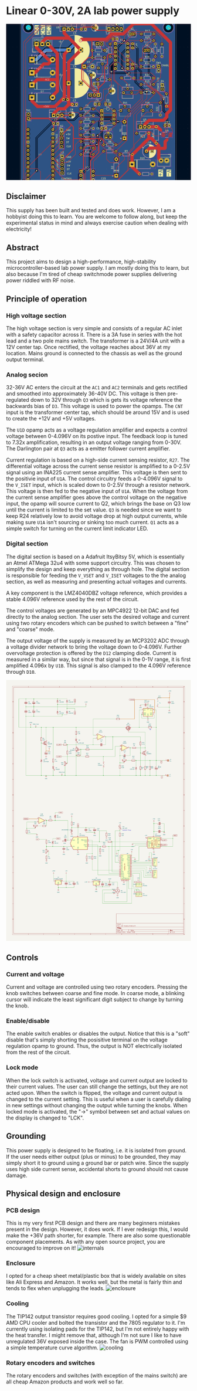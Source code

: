 # Linear 0-30V, 2A lab power supply

![3d rendering](assets/3dmodel.png)

## Disclaimer

This supply has been built and tested and does work. However, I am a hobbyist doing this to learn. You are
welcome to follow along, but keep the experimental status in mind and always exercise caution when dealing
with electricity!

## Abstract

This project aims to design a high-performance, high-stability microcontroller-based lab power supply. I am
mostly doing this to learn, but also because I'm tired of cheap switchmode power supplies delivering power
riddled with RF noise.

## Principle of operation

### High voltage section

The high voltage section is very simple and consists of a regular AC inlet with a safety capacitor across it.
There is a 3A fuse in series with the hot lead and a two pole mains switch. The transformer is a 24V/4A unit
with a 12V center tap. Once rectified, the voltage reaches about 36V at my location. Mains ground is connected
to the chassis as well as the ground output terminal.

### Analog secion

32-36V AC enters the circuit at the `AC1` and `AC2` terminals and gets rectified and smoothed into approximately
36-40V DC. This voltage is then pre-regulated down to 32V through `Q3` which is gets its voltage reference the
backwards bias of `D3`. This voltage is used to power the opamps. The `CNT` input is the transformer center tap,
which should be around 15V and is used to create the +12V and +5V voltages.

The `U1D` opamp acts as a voltage regulation amplifier and expects a control voltage between 0-4.096V on its postive input. The feedback loop is tuned
to 7.32x amplification, resulting in an output voltage ranging from 0-30V. The Darlington pair at `Q3` acts
as a emitter follower current amplifier.

Current regulation is based on a high-side current sensing resistor, `R27`. The differential voltage across the
current sense resistor is amplified to a 0-2.5V signal using an INA225 current sense amplifier. This voltage is
then sent to the positivie input of `U1A`. The control circuitry feeds a 0-4.096V signal
to the `V_ISET` input, which is scaled down to 0-2.5V through a resistor network. This voltage is then fed to the
negative input of `U1A`. When the voltage from the current sense amplifier goes above the control voltage on the negative input,
the opamp will source current to Q2, which brings the base on Q3 low until the current is limited to the
set value. `Q3` is needed since we want to keep R24 relatively low to avoid voltage drop at high output currents,
while making sure `U1A` isn't sourcing or sinking too much current. `Q1` acts as a simple switch for turning on
the current limit indicator LED.

### Digital section

The digital section is based on a Adafruit ItsyBitsy 5V, which is essentially an Atmel ATMega 32u4 with some
support circuitry. This was chosen to simplify the design and keep everything as through hole. The digital
section is responsible for feeding the `V_VSET` and `V_ISET` voltages to the the analog section, as well
as measuring and presenting actual voltages and currents.

A key component is the LMZ4040DBZ voltage reference, which provides a stable 4.096V reference used by the
rest of the circuit.

The control voltages are generated by an MPC4922 12-bit DAC and fed directly to the analog section. The user
sets the desired voltage and current using two rotary encoders which can be pushed to switch between a "fine"
and "coarse" mode.

The output voltage of the supply is measured by an MCP3202 ADC through a voltage divider network to bring the
voltage down to 0-4.096V. Further overvoltage protection is offered by the `D12` clamping diode. Current is
measured in a similar way, but since that signal is in the 0-1V range, it is first amplified 4.096x by `U1B`.
This signal is also clamped to the 4.096V reference through `D10`.

![schematic](assets/schematic.png)

## Controls

### Current and voltage

Current and voltage are controlled using two rotary encoders. Pressing the knob switches between coarse and fine
mode. In coarse mode, a blinking cursor will indicate the least significant digit subject to change by turning
the knob.

### Enable/disable

The enable switch enables or disables the output. Notice that this is a "soft" disable that's simply shorting
the posisitive terminal on the voltage regulation opamp to ground. Thus, the output is NOT electrically isolated
from the rest of the circuit.

### Lock mode

When the lock switch is activated, voltage and current output are locked to their current values. The user can
still change the settings, but they are not acted upon. When the switch is flipped, the voltage and current
output is changed to the current setting. This is useful when a user is carefully dialing in new settings
without changing the output while turning the knobs. When locked mode is activated, the "->" symbol between
set and actual values on the display is changed to "LCK".

## Grounding

This power supply is designed to be floating, i.e. it is isolated from ground. If the user needs either
output (plus or minus) to be grounded, they may simply short it to ground using a ground bar or patch
wire. Since the supply uses high side current sense, accidental shorts to ground should not cause damage.

## Physical design and enclosure

### PCB design

This is my very first PCB design and there are many beginners mistakes present in the design. However, it
does work. If I ever redesign this, I would make the +36V path shorter, for example. There are also some
questionable component placements. As with any open source project, you are encouraged to improve on it!
![internals](assets/internals.png)

### Enclosure

I opted for a cheap sheet metal/plastic box that is widely available on sites like Ali Express and Amazon.
It works well, but the metal is fairly thin and tends to flex when unplugging the leads.
![enclosure](assets/front.png)

### Cooling

The TIP142 output transistor requires good cooling. I opted for a simple $9 AMD CPU cooler and bolted the
transistor and the 7805 regulator to it. I'm currently using isolating pads for the TIP142, but I'm not
entirely happy with the heat transfer. I might remove that, although I'm not sure I like to have unregulated 36V
exposed inside the case. The fan is PWM controlled using a simple temperature curve algorithm.
![cooling](assets/cooling.png)

### Rotary encoders and switches

The rotary encoders and switches (with exception of the mains switch) are all cheap Amazon products and work
well so far.
